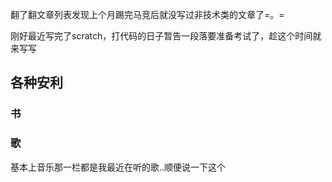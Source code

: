 翻了翻文章列表发现上个月踢完马竞后就没写过非技术类的文章了=。=

刚好最近写完了scratch，打代码的日子暂告一段落要准备考试了，趁这个时间就来写写

## 各种安利

### 书

### 歌

基本上音乐那一栏都是我最近在听的歌..顺便说一下这个